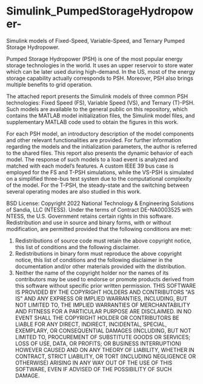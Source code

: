 # Simulink_PumpedStorageHydropower-
Simulink models of Fixed-Speed, Variable-Speed, and Ternary Pumped Storage Hydropower.

Pumped Storage Hydropower (PSH) is one of the most popular energy storage technologies in the world. It uses an upper reservoir to store water which can be later used during high-demand. In the US, most of the energy storage capability actually corresponds to PSH. Moreover, PSH also brings multiple benefits to grid operation.

The attached report presents the Simulink models of three common PSH technologies: Fixed Speed (FS), Variable Speed (VS), and Ternary (T)-PSH. Such models are available to the general public on this repository, which contains the MATLAB model initialization files, the Simulink model files, and supplementary MATLAB code used to obtain the figures in this work.

For each PSH model, an introductory description of the model components and other relevant functionalities are provided. For further information regarding the models and the initialization parameters, the author is referred to the shared files. This report also presents the dynamic behavior of each model. The response of such models to a load event is analyzed and matched with each model’s features. A custom IEEE 39 bus case is employed for the FS and T-PSH simulations, while the VS-PSH is simulated on a simplified three-bus test system due to the computational complexity of the model. For the T-PSH, the steady-state and the switching between several operating modes are also studied in this work.


BSD License:
Copyright 2022 National Technology & Engineering Solutions of Sandia, LLC (NTESS). Under the terms of Contract DE-NA0003525 with NTESS, the U.S. Government retains certain rights in this software. 
Redistribution and use in source and binary forms, with or without modification, are permitted provided that the following conditions are met:
1. Redistributions of source code must retain the above copyright notice, this list of conditions and the following disclaimer.
2. Redistributions in binary form must reproduce the above copyright notice, this list of conditions and the following disclaimer in the documentation and/or other materials provided with the distribution.
3. Neither the name of the copyright holder nor the names of its contributors may be used to endorse or promote products derived from this software without specific prior written permission.
THIS SOFTWARE IS PROVIDED BY THE COPYRIGHT HOLDERS AND CONTRIBUTORS "AS IS" AND ANY EXPRESS OR IMPLIED WARRANTIES, INCLUDING, BUT NOT LIMITED TO, THE IMPLIED WARRANTIES OF MERCHANTABILITY AND FITNESS FOR A PARTICULAR PURPOSE ARE DISCLAIMED. IN NO EVENT SHALL THE COPYRIGHT HOLDER OR CONTRIBUTORS BE LIABLE FOR ANY DIRECT, INDIRECT, INCIDENTAL, SPECIAL, EXEMPLARY, OR CONSEQUENTIAL DAMAGES (INCLUDING, BUT NOT LIMITED TO, PROCUREMENT OF SUBSTITUTE GOODS OR SERVICES; LOSS OF USE, DATA, OR PROFITS; OR BUSINESS INTERRUPTION) HOWEVER CAUSED AND ON ANY THEORY OF LIABILITY, WHETHER IN CONTRACT, STRICT LIABILITY, OR TORT (INCLUDING NEGLIGENCE OR OTHERWISE) ARISING IN ANY WAY OUT OF THE USE OF THIS SOFTWARE, EVEN IF ADVISED OF THE POSSIBILITY OF SUCH DAMAGE.
